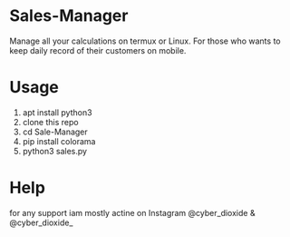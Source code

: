 # Sales-Manager
Manage all your calculations on termux or Linux. For those who wants to keep daily record of their customers on mobile.

# Usage
1. apt install python3
2. clone this repo
3. cd Sale-Manager
4. pip install colorama
5. python3 sales.py

# Help
for any support iam mostly actine on Instagram @cyber_dioxide & @cyber_dioxide_


